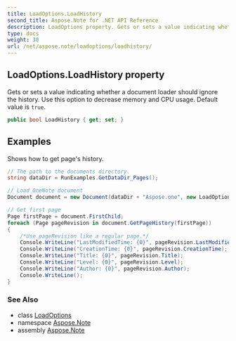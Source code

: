 ```yaml
---
title: LoadOptions.LoadHistory
second_title: Aspose.Note for .NET API Reference
description: LoadOptions property. Gets or sets a value indicating whether a document loader should ignore the history. Use this option to decrease memory and CPU usage. Default value is true
type: docs
weight: 30
url: /net/aspose.note/loadoptions/loadhistory/
---
```

## LoadOptions.LoadHistory property

Gets or sets a value indicating whether a document loader should ignore the history. Use this option to decrease memory and CPU usage. Default value is `true`.

```csharp
public bool LoadHistory { get; set; }
```

## Examples

Shows how to get page's history.

```csharp
// The path to the documents directory.
string dataDir = RunExamples.GetDataDir_Pages();

// Load OneNote document
Document document = new Document(dataDir + "Aspose.one", new LoadOptions { LoadHistory = true });

// Get first page
Page firstPage = document.FirstChild;
foreach (Page pageRevision in document.GetPageHistory(firstPage))
{
    /*Use pageRevision like a regular page.*/
    Console.WriteLine("LastModifiedTime: {0}", pageRevision.LastModifiedTime);
    Console.WriteLine("CreationTime: {0}", pageRevision.CreationTime);
    Console.WriteLine("Title: {0}", pageRevision.Title);
    Console.WriteLine("Level: {0}", pageRevision.Level);
    Console.WriteLine("Author: {0}", pageRevision.Author);
    Console.WriteLine();
}
```

### See Also

* class [LoadOptions](../)
* namespace [Aspose.Note](../../loadoptions/)
* assembly [Aspose.Note](../../../)



